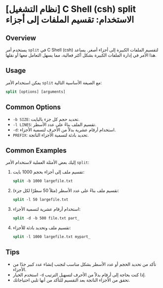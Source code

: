 # [نظام التشغيل] C Shell (csh) split الاستخدام: تقسيم الملفات إلى أجزاء

## Overview
يستخدم أمر `split` في C Shell (csh) لتقسيم الملفات الكبيرة إلى أجزاء أصغر. يساعد هذا الأمر في إدارة الملفات الكبيرة بشكل أكثر فعالية، مما يسهل التعامل معها أو نقلها.

## Usage
يمكن استخدام الأمر `split` مع الصيغة الأساسية التالية:

```csh
split [options] [arguments]
```

## Common Options
- `-b SIZE`: تحديد حجم كل جزء بالبايت.
- `-l LINES`: تقسيم الملف بناءً على عدد الأسطر.
- `-d`: استخدام أرقام عشرية بدلاً من الأحرف لتسمية الأجزاء.
- `PREFIX`: تحديد بادئة لتسمية الأجزاء الناتجة.

## Common Examples
إليك بعض الأمثلة العملية لاستخدام الأمر `split`:

1. تقسيم ملف إلى أجزاء بحجم 1000 بايت:
   ```csh
   split -b 1000 largefile.txt
   ```

2. تقسيم ملف بناءً على عدد الأسطر (مثلاً 50 سطرًا لكل جزء):
   ```csh
   split -l 50 largefile.txt
   ```

3. استخدام أرقام عشرية لتسمية الأجزاء:
   ```csh
   split -d -b 500 file.txt part_
   ```

4. تقسيم ملف وتحديد بادئة للأجزاء:
   ```csh
   split -l 1000 largefile.txt mypart_
   ```

## Tips
- تأكد من تحديد الحجم أو عدد الأسطر بشكل مناسب لتجنب إنشاء عدد كبير جدًا من الأجزاء.
- استخدم الخيار `-d` إذا كنت بحاجة إلى أرقام بدلاً من الأحرف لتسهيل الترتيب.
- تحقق من الأجزاء الناتجة بعد التقسيم للتأكد من أنها تلبي احتياجاتك.